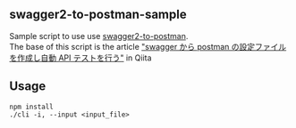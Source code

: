 ## swagger2-to-postman-sample

Sample script to use use [swagger2-to-postman](https://github.com/postmanlabs/swagger2-to-postman).  
The base of this script is the article ["swagger から postman の設定ファイルを作成し自動 API テストを行う"](https://qiita.com/moaikids/items/1e05ef2595504689fe3e) in Qiita

## Usage

```
npm install
./cli -i, --input <input_file>
```
